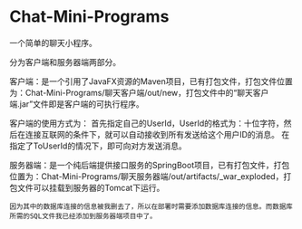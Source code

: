 ﻿# Chat-Mini-Programs
一个简单的聊天小程序。

分为客户端和服务器端两部分。

客户端：是一个引用了JavaFX资源的Maven项目，已有打包文件，打包文件位置为：Chat-Mini-Programs/聊天客户端/out/new，打包文件中的“聊天客户端.jar”文件即是客户端的可执行程序。

客户端的使用方式为：
    首先指定自己的UserId，UserId的格式为：十位字符，然后在连接互联网的条件下，就可以自动接收到所有发送给这个用户ID的消息。
    在指定了ToUserId的情况下，即可向对方发送消息。

服务器端：是一个纯后端提供接口服务的SpringBoot项目，已有打包文件，打包位置为：Chat-Mini-Programs/聊天服务器端/out/artifacts/_war_exploded，打包文件可以挂载到服务器的Tomcat下运行。

    因为其中的数据库连接的信息被我删去了，所以在部署时需要添加数据库连接的信息。而数据库所需的SQL文件我已经添加到服务器端项目中了。